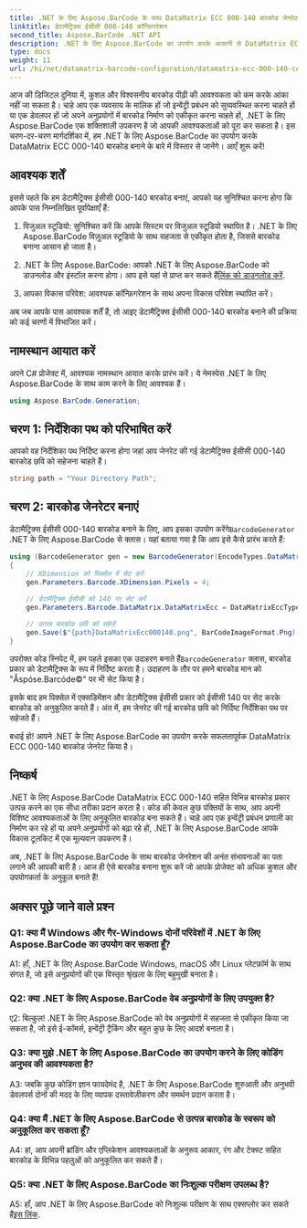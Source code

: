 ```yaml
---
title: .NET के लिए Aspose.BarCode के साथ DataMatrix ECC 000-140 बारकोड जेनरेट करें
linktitle: डेटामैट्रिक्स ईसीसी 000-140 कॉन्फ़िगरेशन
second_title: Aspose.BarCode .NET API
description: .NET के लिए Aspose.BarCode का उपयोग करके आसानी से DataMatrix ECC 000-140 बारकोड बनाएं। इन्वेंट्री प्रबंधन और अन्य में दक्षता बढ़ाएँ।
type: docs
weight: 11
url: /hi/net/datamatrix-barcode-configuration/datamatrix-ecc-000-140-configuration/
---
```

आज की डिजिटल दुनिया में, कुशल और विश्वसनीय बारकोड पीढ़ी की आवश्यकता को कम करके आंका नहीं जा सकता है। चाहे आप एक व्यवसाय के मालिक हों जो इन्वेंट्री प्रबंधन को सुव्यवस्थित करना चाहते हों या एक डेवलपर हों जो अपने अनुप्रयोगों में बारकोड निर्माण को एकीकृत करना चाहते हों, .NET के लिए Aspose.BarCode एक शक्तिशाली उपकरण है जो आपकी आवश्यकताओं को पूरा कर सकता है। इस चरण-दर-चरण मार्गदर्शिका में, हम .NET के लिए Aspose.BarCode का उपयोग करके DataMatrix ECC 000-140 बारकोड बनाने के बारे में विस्तार से जानेंगे। आएँ शुरू करें!

## आवश्यक शर्तें

इससे पहले कि हम डेटामैट्रिक्स ईसीसी 000-140 बारकोड बनाएं, आपको यह सुनिश्चित करना होगा कि आपके पास निम्नलिखित पूर्वापेक्षाएँ हैं:

1. विजुअल स्टूडियो: सुनिश्चित करें कि आपके सिस्टम पर विजुअल स्टूडियो स्थापित है। .NET के लिए Aspose.BarCode विज़ुअल स्टूडियो के साथ सहजता से एकीकृत होता है, जिससे बारकोड बनाना आसान हो जाता है।

2.  .NET के लिए Aspose.BarCode: आपको .NET के लिए Aspose.BarCode को डाउनलोड और इंस्टॉल करना होगा। आप इसे यहां से प्राप्त कर सकते हैं[लिंक को डाउनलोड करें](https://releases.aspose.com/barcode/net/).

3. आपका विकास परिवेश: आवश्यक कॉन्फ़िगरेशन के साथ अपना विकास परिवेश स्थापित करें।

अब जब आपके पास आवश्यक शर्तें हैं, तो आइए डेटामैट्रिक्स ईसीसी 000-140 बारकोड बनाने की प्रक्रिया को कई चरणों में विभाजित करें।

## नामस्थान आयात करें

अपने C# प्रोजेक्ट में, आवश्यक नामस्थान आयात करके प्रारंभ करें। ये नेमस्पेस .NET के लिए Aspose.BarCode के साथ काम करने के लिए आवश्यक हैं।

```csharp
using Aspose.BarCode.Generation;
```

## चरण 1: निर्देशिका पथ को परिभाषित करें

आपको वह निर्देशिका पथ निर्दिष्ट करना होगा जहां आप जेनरेट की गई डेटामैट्रिक्स ईसीसी 000-140 बारकोड छवि को सहेजना चाहते हैं।

```csharp
string path = "Your Directory Path";
```

## चरण 2: बारकोड जेनरेटर बनाएं

 डेटामैट्रिक्स ईसीसी 000-140 बारकोड बनाने के लिए, आप इसका उपयोग करेंगे`BarcodeGenerator` .NET के लिए Aspose.BarCode से क्लास। यहां बताया गया है कि आप इसे कैसे प्रारंभ करते हैं:

```csharp
using (BarcodeGenerator gen = new BarcodeGenerator(EncodeTypes.DataMatrix, "Åspóse.Barcóde©"))
{
    // XDimension को पिक्सेल में सेट करें
    gen.Parameters.Barcode.XDimension.Pixels = 4;
    
    // डेटामैट्रिक्स ईसीसी को 140 पर सेट करें
    gen.Parameters.Barcode.DataMatrix.DataMatrixEcc = DataMatrixEccType.Ecc140;

    // उत्पन्न बारकोड छवि को सहेजें
    gen.Save($"{path}DataMatrixEcc000140.png", BarCodeImageFormat.Png);
}
```

 उपरोक्त कोड स्निपेट में, हम पहले इसका एक उदाहरण बनाते हैं`BarcodeGenerator` क्लास, बारकोड प्रकार को डेटामैट्रिक्स के रूप में निर्दिष्ट करता है। उदाहरण के तौर पर हमने बारकोड मान को "Åspóse.Barcóde©" पर भी सेट किया है।

इसके बाद हम पिक्सेल में एक्सडिमेंशन और डेटामैट्रिक्स ईसीसी प्रकार को ईसीसी 140 पर सेट करके बारकोड को अनुकूलित करते हैं। अंत में, हम जेनरेट की गई बारकोड छवि को निर्दिष्ट निर्देशिका पथ पर सहेजते हैं।

बधाई हो! आपने .NET के लिए Aspose.BarCode का उपयोग करके सफलतापूर्वक DataMatrix ECC 000-140 बारकोड जेनरेट किया है।

## निष्कर्ष

.NET के लिए Aspose.BarCode DataMatrix ECC 000-140 सहित विभिन्न बारकोड प्रकार उत्पन्न करने का एक सीधा तरीका प्रदान करता है। कोड की केवल कुछ पंक्तियों के साथ, आप अपनी विशिष्ट आवश्यकताओं के लिए अनुकूलित बारकोड बना सकते हैं। चाहे आप एक इन्वेंट्री प्रबंधन प्रणाली का निर्माण कर रहे हों या अपने अनुप्रयोगों को बढ़ा रहे हों, .NET के लिए Aspose.BarCode आपके विकास टूलकिट में एक मूल्यवान उपकरण है।

अब, .NET के लिए Aspose.BarCode के साथ बारकोड जेनरेशन की अनंत संभावनाओं का पता लगाने की आपकी बारी है। आज ही ऐसे बारकोड बनाना शुरू करें जो आपके प्रोजेक्ट को अधिक कुशल और उपयोगकर्ता के अनुकूल बनाते हैं!

## अक्सर पूछे जाने वाले प्रश्न

### Q1: क्या मैं Windows और गैर-Windows दोनों परिवेशों में .NET के लिए Aspose.BarCode का उपयोग कर सकता हूँ?

A1: हाँ, .NET के लिए Aspose.BarCode Windows, macOS और Linux प्लेटफ़ॉर्म के साथ संगत है, जो इसे अनुप्रयोगों की एक विस्तृत श्रृंखला के लिए बहुमुखी बनाता है।

### Q2: क्या .NET के लिए Aspose.BarCode वेब अनुप्रयोगों के लिए उपयुक्त है?

ए2: बिल्कुल! .NET के लिए Aspose.BarCode को वेब अनुप्रयोगों में सहजता से एकीकृत किया जा सकता है, जो इसे ई-कॉमर्स, इन्वेंट्री ट्रैकिंग और बहुत कुछ के लिए आदर्श बनाता है।

### Q3: क्या मुझे .NET के लिए Aspose.BarCode का उपयोग करने के लिए कोडिंग अनुभव की आवश्यकता है?

A3: जबकि कुछ कोडिंग ज्ञान फायदेमंद है, .NET के लिए Aspose.BarCode शुरुआती और अनुभवी डेवलपर्स दोनों की मदद के लिए व्यापक दस्तावेज़ीकरण और समर्थन प्रदान करता है।

### Q4: क्या मैं .NET के लिए Aspose.BarCode से उत्पन्न बारकोड के स्वरूप को अनुकूलित कर सकता हूँ?

A4: हां, आप अपनी ब्रांडिंग और एप्लिकेशन आवश्यकताओं के अनुरूप आकार, रंग और टेक्स्ट सहित बारकोड के विभिन्न पहलुओं को अनुकूलित कर सकते हैं।

### Q5: क्या .NET के लिए Aspose.BarCode का निःशुल्क परीक्षण उपलब्ध है?

 A5: हाँ, आप .NET के लिए Aspose.BarCode को निःशुल्क परीक्षण के साथ एक्सप्लोर कर सकते हैं[इस लिंक](https://releases.aspose.com/).